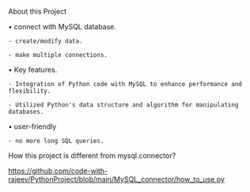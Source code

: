 About this Project

• connect with MySQL database.

    - create/modify data.

    - make multiple connections.

• Key features.

    - Integration of Python code with MySQL to enhance performance and flexibility.
    
    - Utilized Python's data structure and algorithm for manipulating databases.
    
• user-friendly

    - no more long SQL queries.

  

How this project is different from mysql.connector?

https://github.com/code-with-rajeev/PythonProject/blob/main/MySQL_connector/how_to_use.py
